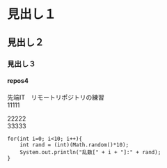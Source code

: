 # 見出し１
## 見出し２
### 見出し３
<h4>repos4</h4>
先端IT　リモートリポジトリの練習 <br> 
11111  

22222  
33333

```
for(int i=0; i<10; i++){
    int rand = (int)(Math.random()*10);
    System.out.println("乱数[" + i + "]:" + rand);
}
```

